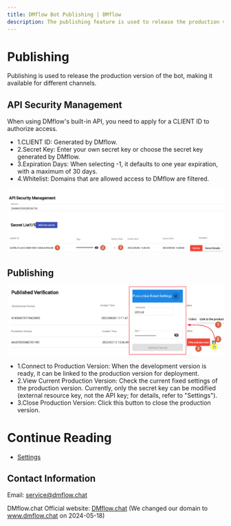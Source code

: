 ```yaml
---
title: DMflow Bot Publishing | DMflow
description: The publishing feature is used to release the production version of the chatbot for use on multiple channels. It provides a convenient way to quickly deploy and utilize the production version on different platforms.
---
```


# Publishing
Publishing is used to release the production version of the bot, making it available for different channels.

## API Security Management

When using DMflow's built-in API, you need to apply for a CLIENT ID to authorize access.

- 1.CLIENT ID: Generated by DMflow.
- 2.Secret Key: Enter your own secret key or choose the secret key generated by DMflow.
- 3.Expiration Days: When selecting -1, it defaults to one year expiration, with a maximum of 30 days.
- 4.Whitelist: Domains that are allowed access to DMflow are filtered.

![Bot secure API](../../../../../../images/en/bot-published-api-secret.png "Bot secure API")

## Publishing

![Bot publishing](../../../../../../images/en/bot-published-published.png "Bot publishing")

- 1.Connect to Production Version: When the development version is ready, it can be linked to the production version for deployment.
- 2.View Current Production Version: Check the current fixed settings of the production version. Currently, only the secret key can be modified (external resource key, not the API key; for details, refer to "Settings").
- 3.Close Production Version: Click this button to close the production version.

# Continue Reading
- [Settings](../../tutorials/docs/bot-setting.html)

## Contact Information

Email: <service@dmflow.chat>

DMflow.chat Official website: [DMflow.chat](https://www.dmflow.chat/en/)
(We changed our domain to www.dmflow.chat on 2024-05-18)